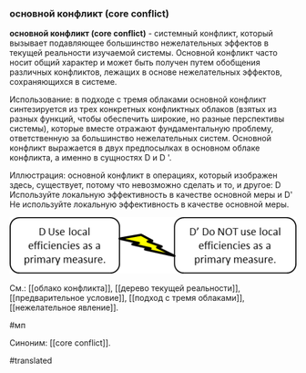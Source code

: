### основной конфликт (core conflict)

**основной конфликт (core conflict)** - системный конфликт, который вызывает подавляющее большинство нежелательных эффектов в текущей реальности изучаемой системы. Основной конфликт часто носит общий характер и может быть получен путем обобщения различных конфликтов, лежащих в основе нежелательных эффектов, сохраняющихся в системе.

Использование: в подходе с тремя облаками основной конфликт синтезируется из трех конкретных конфликтных облаков (взятых из разных функций, чтобы обеспечить широкие, но разные перспективы системы), которые вместе отражают фундаментальную проблему, ответственную за большинство нежелательных систем. Основной конфликт выражается в двух предпосылках в основном облаке конфликта, а именно в сущностях D и D \'.

Иллюстрация: основной конфликт в операциях, который изображен здесь, существует, потому что невозможно сделать и то, и другое: D Используйте локальную эффективность в качестве основной меры и D\' Не используйте локальную эффективность в качестве основной меры.

![](images/image29.png)

См.: [[облако конфликта]], [[дерево текущей реальности]], [[предварительное условие]], [[подход с тремя облаками]], [[нежелательное явление]].

#мп

Синоним: [[core conflict]].

#translated
